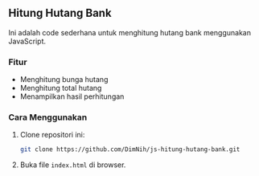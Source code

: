 
## Hitung Hutang Bank

Ini adalah code sederhana untuk menghitung hutang bank menggunakan JavaScript.

### Fitur

- Menghitung bunga hutang
- Menghitung total hutang
- Menampilkan hasil perhitungan

### Cara Menggunakan

1. Clone repositori ini:
    ```bash
    git clone https://github.com/DimNih/js-hitung-hutang-bank.git
    ```
2. Buka file `index.html` di browser.
